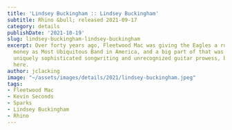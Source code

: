 ```yaml
---
title: 'Lindsey Buckingham :: Lindsey Buckingham'
subtitle: Rhino &bull; released 2021-09-17
category: details
publishDate: '2021-10-19'
slug: lindsey-buckingham-lindsey-buckingham
excerpt: Over forty years ago, Fleetwood Mac was giving the Eagles a run for their
  money as Most Ubiquitous Band in America, and a big part of that was Buckingham’s
  uniquely sophisticated songwriting and unrecognized guitar prowess, both on display
  here.
author: jclacking
image: "~/assets/images/details/2021/lindsey-buckingham.jpeg"
tags:
- Fleetwood Mac
- Kevin Seconds
- Sparks
- Lindsey Buckingham
- Rhino
---
```


